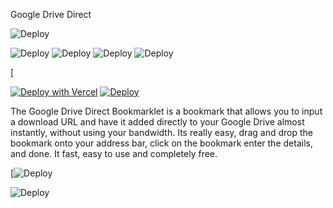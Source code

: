 Google Drive Direct

![Deploy](https://getintopc.com/wp-content/uploads/2013/10/google-drive-security.jpg)


![Deploy](https://cdn.dribbble.com/users/886569/screenshots/6397261/ezgif.com-optimize__17_.gif) ![Deploy](https://cdn.dribbble.com/users/5884695/screenshots/14298415/media/a756673a66d679365d04a8e36f8b75b1.jpg) ![Deploy](https://lh3.googleusercontent.com/vcggGGHCBGfDfzLo3wVBsORCiQDAMetdIP2F5HkhSXkp8VriiHrfm5-_BAChoX5rL5F4VuJx_Xdy9gbT3-oJ03wS4Z3w9izEvqjkyyk) ![Deploy](https://lh3.googleusercontent.com/7Rt8jZhq2EoBXhnDnXizU8KvjVPJpbUZXjd7fCS2ZBlytMGqLZ3UB4sovW5Rkgnaynr_m644LgC65jXRWAh3ummVbtjwuqCNbm4F)


[


[![Deploy with Vercel](https://vercel.com/button)](https://vercel.com/new/git/external?repository-url=https%3A%2F%2Fgithub.com%2Fvercel%2Fnext.js%2Ftree%2Fcanary%2Fexamples%2Fhello-world) [![Deploy](https://www.herokucdn.com/deploy/button.svg)](https://heroku.com/deploy)


The Google Drive Direct Bookmarklet is a bookmark that allows you to input a download URL and have it added directly to your Google Drive almost instantly, without using your bandwidth. Its really easy, drag and drop the bookmark onto your address bar, click on the bookmark enter the details, and done. It fast, easy to use and completely free.


[![Deploy](https://cdn.dribbble.com/users/886569/screenshots/6397261/ezgif.com-optimize__17_.gif)

![Deploy](https://getintopc.com/wp-content/uploads/2013/10/Google-Drive.png)
